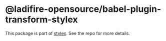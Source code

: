 # @ladifire-opensource/babel-plugin-transform-stylex

This package is part of [stylex](https://github.com/ladifire-opensource/stylex). See the repo for more details.